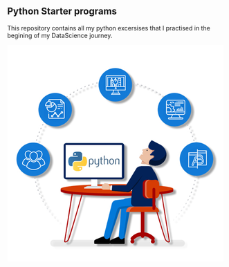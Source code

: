 ## Python Starter programs

This repository contains all my python excersises that I practised in the begining of my DataScience journey.

![Python Training](https://github.com/sarika9377/Training/blob/master/python-training.jpg "Python Training")
